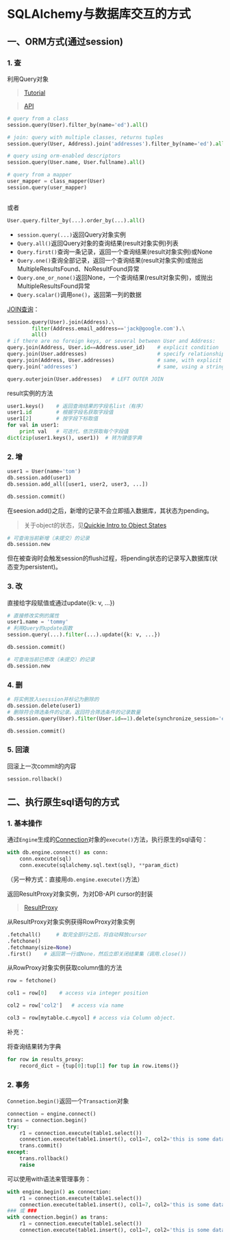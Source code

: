 # SQLAlchemy与数据库交互的方式
## 一、ORM方式(通过session)
### 1. 查

利用Query对象

> [Tutorial](http://docs.sqlalchemy.org/en/latest/orm/tutorial.html)

> [API](http://docs.sqlalchemy.org/en/latest/orm/query.html)

```python
# query from a class
session.query(User).filter_by(name='ed').all()

# join: query with multiple classes, returns tuples
session.query(User, Address).join('addresses').filter_by(name='ed').all()

# query using orm-enabled descriptors
session.query(User.name, User.fullname).all()

# query from a mapper
user_mapper = class_mapper(User)
session.query(user_mapper)



```

或者

```python
User.query.filter_by(...).order_by(...).all()
```

+ `session.query(...)`返回Query对象实例
+ `Query.all()`返回Query对象的查询结果(result对象实例)列表
+ `Query.first()`查询一条记录，返回一个查询结果(result对象实例)或None
+ `Query.one()`查询全部记录，返回一个查询结果(result对象实例)或抛出MultipleResultsFound、NoResultFound异常
+ `Query.one_or_none()`返回None，一个查询结果(result对象实例)，或抛出MultipleResultsFound异常
+ `Query.scalar()`调用`one()`，返回第一列的数据

[JOIN查询](https://docs.sqlalchemy.org/en/13/orm/tutorial.html#querying-with-joins)：

```python
session.query(User).join(Address).\
        filter(Address.email_address=='jack@google.com').\
        all()
# if there are no foreign keys, or several between User and Address:
query.join(Address, User.id==Address.user_id)    # explicit condition
query.join(User.addresses)                       # specify relationship from left to right
query.join(Address, User.addresses)              # same, with explicit target
query.join('addresses')                          # same, using a string

query.outerjoin(User.addresses)   # LEFT OUTER JOIN
```

  

result实例的方法
```python
user1.keys()    # 返回查询结果的字段名list（有序）
user1.id        # 根据字段名获取字段值
user1[2]        # 按字段下标取值
for val in user1:
    print val   # 可迭代，依次获取每个字段值
dict(zip(user1.keys(), user1))  # 转为键值字典
```

### 2. 增
```python
user1 = User(name='tom')
db.session.add(user1)
db.session.add_all([user1, user2, user3, ...])

db.session.commit()
```

在seesion.add()之后，新增的记录不会立即插入数据库，其状态为pending。
>关于object的状态，见[Quickie Intro to Object States](http://docs.sqlalchemy.org/en/latest/orm/session_state_management.html#session-object-states)

```python
# 可查询当前新增（未提交）的记录
db.session.new
```

但在被查询时会触发session的flush过程，将pending状态的记录写入数据库(状态变为persistent)。

### 3. 改
直接给字段赋值或通过update({k: v, ...})
```python
# 直接修改实例的属性
user1.name = 'tommy'
# 利用Query的update函数
session.query(...).filter(...).update({k: v, ...})

db.session.commit()
```

```python
# 可查询当前已修改（未提交）的记录
db.session.new
```

### 4. 删
```python
# 将实例放入sesssion并标记为删除的
db.session.delete(user1)
# 删除符合筛选条件的记录。返回符合筛选条件的记录数量
db.session.query(User).filter(User.id==1).delete(synchronize_session='evaluate')

db.session.commit()
```
### 5. 回滚
回滚上一次commit的内容

```python
session.rollback()
```

## 二、执行原生sql语句的方式

### 1. 基本操作

通过`Engine`生成的[Connection](http://docs.sqlalchemy.org/en/latest/core/connections.html)对象的`execute()`方法，执行原生的sql语句：

```python
with db.engine.connect() as conn:
    conn.execute(sql)
    conn.execute(sqlalchemy.sql.text(sql), **param_dict)
```
（另一种方式：直接用`db.engine.execute()`方法）

返回ResultProxy对象实例，为对DB-API cursor的封装

> [ResultProxy](http://docs.sqlalchemy.org/en/latest/core/connections.html#sqlalchemy.engine.ResultProxy)

 从ResultProxy对象实例获得RowProxy对象实例
```python
.fetchall()     # 取完全部行之后，将自动释放cursor
.fetchone()     
.fetchmany(size=None)   
.first()    # 返回第一行或None，然后立即关闭结果集（调用.close())
```

从RowProxy对象实例获取column值的方法

```python
row = fetchone()

col1 = row[0]    # access via integer position

col2 = row['col2']   # access via name

col3 = row[mytable.c.mycol] # access via Column object.
```

补充：

将查询结果转为字典

```python
for row in results_proxy:
    record_dict = {tup[0]:tup[1] for tup in row.items()}
```

### 2. 事务

`Connetion.begin()`返回一个`Transaction`对象

```python
connection = engine.connect()
trans = connection.begin()
try:
    r1 = connection.execute(table1.select())
    connection.execute(table1.insert(), col1=7, col2='this is some data')
    trans.commit()
except:
    trans.rollback()
    raise
```

可以使用with语法来管理事务：

```python
with engine.begin() as connection:
    r1 = connection.execute(table1.select())
    connection.execute(table1.insert(), col1=7, col2='this is some data')
### 或 ###
with connection.begin() as trans:
    r1 = connection.execute(table1.select())
    connection.execute(table1.insert(), col1=7, col2='this is some data')
```

